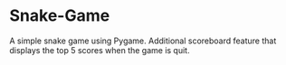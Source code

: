 # Snake-Game
A simple snake game using Pygame. Additional scoreboard feature that displays the top 5 scores when the game is quit. 
